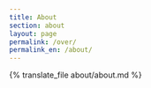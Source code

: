 ```yaml
---
title: About
section: about
layout: page
permalink: /over/
permalink_en: /about/
---
```


{% translate_file about/about.md %}

